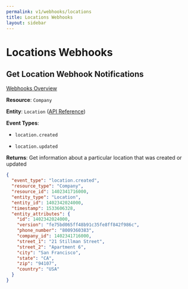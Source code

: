 ```yaml
---
permalink: v1/webhooks/locations
title: Locations Webhooks
layout: sidebar
---
```


# Locations Webhooks

## Get Location Webhook Notifications
[Webhooks Overview](/v1/webhooks/about)

**Resource**: `Company`

**Entity**: `Location` ([API Reference](/v1/locations))


**Event Types**:

- `location.created`

- `location.updated`

**Returns**: Get information about a particular location that was created or updated

```json
{
  "event_type": "location.created",
  "resource_type": "Company",
  "resource_id": 1402341716000,
  "entity_type": "Location",
  "entity_id": 1402342024000,
  "timestamp": 1533606328,
  "entity_attributes": {
    "id": 1402342024000,
    "version": "fe75bd065ff48b91c35fe8ff842f986c",
    "phone_number": "8009360383",
    "company_id": 1402341716000,
    "street_1": "21 Stillman Street",
    "street_2": "Apartment 6",
    "city": "San Francisco",
    "state": "CA",
    "zip": "94107",
    "country": "USA"
  }
}
```
